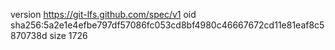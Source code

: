 version https://git-lfs.github.com/spec/v1
oid sha256:5a2e1e4efbe797df57086fc053cd8bf4980c46667672cd11e81eaf8c5870738d
size 1726
